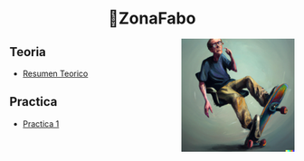 <h1 align="center">📁ZonaFabo</h1>


 <p><img width="200" align='right' src="Img/2.png"></p>

 


## Teoria

- [Resumen Teorico](/Documentos/resumenTeorico.md)

## Practica

- [Practica 1](/Documentos/Practica1.md)